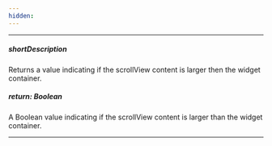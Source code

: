 ```yaml
---
hidden: 
---
```

---
##### shortDescription
Returns a value indicating if the scrollView content is larger then the widget container.

##### return: Boolean
A Boolean value indicating if the scrollView content is larger than the widget container.

---
